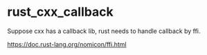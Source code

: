 # rust_cxx_callback

Suppose cxx has a callback lib, rust needs to handle callback by ffi.


https://doc.rust-lang.org/nomicon/ffi.html
